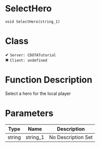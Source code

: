# SelectHero
```
void SelectHero(string_1)
```
# Class
✔ `Server: CDOTATutorial`  
✖ `Client: undefined`  

# Function Description
Select a hero for the local player
# Parameters
Type|Name|Description
--|--|--
string|string_1|No Description Set
